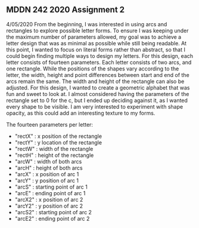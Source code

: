 ## MDDN 242 2020 Assignment 2
4/05/2020
From the beginning, I was interested in using arcs and rectangles to explore possible letter forms. To ensure I was keeping under the maximum number of parameters allowed, my goal was to achieve a letter design that was as minimal as possible while still being readable. At this point, I wanted to focus on literal forms rather than abstract, so that I could begin finding multiple ways to design my letters.
For this design, each letter consists of fourteen parameters. Each letter consists of two arcs, and one rectangle. While the positions of the shapes vary according to the letter, the width, height and point differences between start and end of the arcs remain the same. The width and height of the rectangle can also be adjusted. For this design, I wanted to create a geometric alphabet that was fun and sweet to look at. I almost considered having the parameters of the rectangle set to 0 for the c, but I ended up deciding against it, as I wanted every shape to be visible. I am very interested to experiment with shape opacity, as this could add an interesting texture to my forms.   

The fourteen parameters per letter:
- "rectX" : x position of the rectangle
- "rectY" : y location of the rectangle
- "rectW" : width of the rectangle
- "rectH" : height of the rectangle
- "arcW" : width of both arcs
- "arcH" : height of both arcs
- "arcX" : x position of arc 1
- "arcY" : y position of arc 1
- "arcS" : starting point of arc 1
- "arcE" : ending point of arc 1
- "arcX2" : x position of arc 2
- "arcY2" : y position of arc 2
- "arcS2" : starting point of arc 2
- "arcE2" : ending point of arc 2
